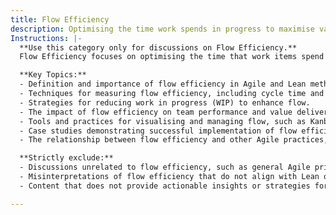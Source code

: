 ```yaml
---
title: Flow Efficiency
description: Optimising the time work spends in progress to maximise value delivery.
Instructions: |-
  **Use this category only for discussions on Flow Efficiency.**  
  Flow Efficiency focuses on optimising the time that work items spend in progress to maximise value delivery within Agile and Lean frameworks. This category aims to enhance the understanding and application of flow principles to improve overall productivity and value creation in teams and organisations.

  **Key Topics:**
  - Definition and importance of flow efficiency in Agile and Lean methodologies.
  - Techniques for measuring flow efficiency, including cycle time and lead time analysis.
  - Strategies for reducing work in progress (WIP) to enhance flow.
  - The impact of flow efficiency on team performance and value delivery.
  - Tools and practices for visualising and managing flow, such as Kanban boards.
  - Case studies demonstrating successful implementation of flow efficiency principles.
  - The relationship between flow efficiency and other Agile practices, such as continuous delivery and DevOps.

  **Strictly exclude:**
  - Discussions unrelated to flow efficiency, such as general Agile principles without a focus on flow.
  - Misinterpretations of flow efficiency that do not align with Lean or Agile philosophies.
  - Content that does not provide actionable insights or strategies for improving flow efficiency.

---
```


